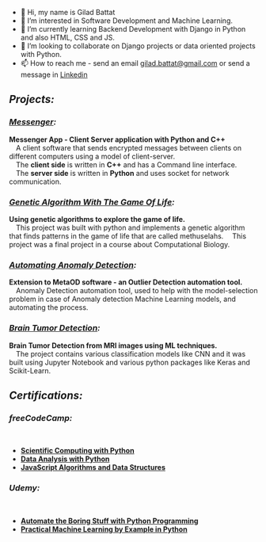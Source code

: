 - 👋 Hi, my name is Gilad Battat
- 👀 I’m interested in Software Development and Machine Learning.
- 🌱 I’m currently learning Backend Development with Django in Python and also HTML, CSS and JS.
- 💞️ I’m looking to collaborate on Django projects or data oriented projects with Python.
- 📫 How to reach me - send an email gilad.battat@gmail.com or send a message in <a href="http://www.linkedin.com/in/giladbattat">Linkedin</a>

<h2><b><i>Projects:</b></i></h2>

<h3><b><i><a href="https://github.com/slash827/Messenger">Messenger</a>:</b></i></h3>
  <b>Messenger App - Client Server application with Python and C++</b> </br>
&emsp;A client software that sends encrypted messages between clients on different computers using a model of client-server. </br> 
&emsp;The <b>client side</b> is written in <b>C++</b> and has a Command line interface. </br> 
&emsp;The <b>server side</b> is written in <b>Python</b> and uses socket for network communication. </br> 

<h3><b><i><a href="https://github.com/slash827/Computational-Biology/tree/main/Genetic-Algorithm-The-Game-Of-Life">Genetic Algorithm With The Game Of Life</a>:</b></i></h3>
  <b>Using genetic algorithms to explore the game of life.</b> </br> 
  &emsp;This project was built with python and implements a genetic algorithm that finds patterns in the game of life that are called methuselahs. &emsp;This project was a final project in a course about Computational Biology.

<h3><b><i><a href="https://github.com/slash827/Automating-Anomaly-Detection">Automating Anomaly Detection</a>:</b></i></h3>
  <b>Extension to MetaOD software -  an Outlier Detection automation tool.</b> </br>
&emsp;Anomaly Detection automation tool, used to help with the model-selection problem in case of Anomaly detection Machine Learning models, and automating the process. </br> 

<h3><b><i><a href="https://github.com/slash827/Machine-Learning-Projects/tree/master/Brain_Tumor_Classification">Brain Tumor Detection</a>:</b></i></h3>
  <b>Brain Tumor Detection from MRI images using ML techniques.</b> </br> 
  &emsp;The project contains various classification models like CNN and it was built using Jupyter Notebook and various python packages like Keras and Scikit-Learn.

<h2><b><i>Certifications:</b></i></h2>

<h3><b><i>freeCodeCamp:</b></i></h3> </br>
<ul>
  <li><b><a href="https://www.freecodecamp.org/certification/fcccda59c64/scientific-computing-with-python-v7">Scientific Computing with Python</a></b> </br></li>  
  <li><b><a href="https://www.freecodecamp.org/certification/fcccda59c64/data-analysis-with-python-v7">Data Analysis with Python</a></b> </br></li>  
  <li><b><a href="https://www.freecodecamp.org/certification/fcccda59c64/javascript-algorithms-and-data-structures">JavaScript Algorithms and Data Structures</a></b> </br></li>  
</ul>  

<h3><b><i>Udemy:</b></i></h3> </br>
<ul>
  <li><b><a href="https://drive.google.com/file/d/1aaK6TMnJcMMOO5pqYYi7XNIzwZbBV5Jl/view?usp=sharing">Automate the Boring Stuff with Python Programming</a></b> </br>
</li>
  <li><b><a href="https://drive.google.com/file/d/1-tRrPlZmRR6QoDLvQbFvZoEYZkmhsco4/view?usp=sharing">Practical Machine Learning by Example in Python</a></b> </br>
</li>
</ul>

<!---
slash827/slash827 is a ✨ special ✨ repository because its `README.md` (this file) appears on your GitHub profile.
You can click the Preview link to take a look at your changes.
--->
